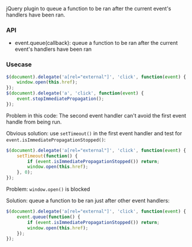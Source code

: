 
jQuery plugin to queue a function to be ran after the current event's handlers have been ran.

### API

- event.queue(callback): queue a function to be ran after the current event's handlers have been ran

### Usecase

``` javascript
$(document).delegate('a[rel="external"]', 'click', function(event) {
    window.open(this.href);
});
$(document).delegate('a', 'click', function(event) {
    event.stopImmediatePropagation();
});
```

Problem in this code: The second event handler can't avoid the first event handle from being run.

Obvious solution: use `setTimeout()` in the first event handler and test for `event.isImmediatePropagationStopped()`:

``` javascript
$(document).delegate('a[rel="external"]', 'click', function(event) {
    setTimeout(function() {
        if (event.isImmediatePropagationStopped()) return;
        window.open(this.href);
    }, 0);
});
```

Problem: `window.open()` is blocked

Solution: queue a function to be ran just after other event handlers:

``` javascript
$(document).delegate('a[rel="external"]', 'click', function(event) {
    event.queue(function() {
        if (event.isImmediatePropagationStopped()) return;
        window.open(this.href);
    });
});
```

